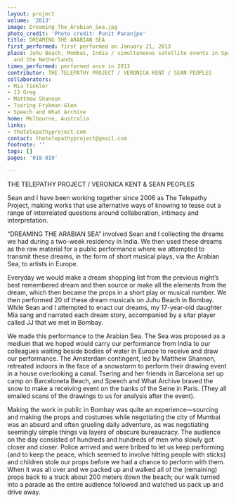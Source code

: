 ```yaml
---
layout: project
volume: '2013'
image: Dreaming_The_Arabian_Sea.jpg
photo_credit: 'Photo credit: Punit Paranjpe'
title: DREAMING THE ARABIAN SEA
first_performed: first performed on January 21, 2013
place: Juhu Beach, Mumbai, India / simultaneous satellite events in Spain, France,
  and the Netherlands
times_performed: performed once in 2013
contributor: THE TELEPATHY PROJECT / VERONICA KENT / SEAN PEOPLES
collaborators:
- Mia Tinkler
- JJ Greg
- Matthew Shannon
- Tsering Frykman-Glen
- Speech and What Archive
home: Melbourne, Australia
links:
- thetelepathyproject.com
contact: thetelepathyproject@gmail.com
footnote: ''
tags: []
pages: '018-019'

---
```


THE TELEPATHY PROJECT / VERONICA KENT & SEAN PEOPLES

Sean and I have been working together since 2006 as The Telepathy Project, making works that use alternative ways of knowing to tease out a range of interrelated questions around collaboration, intimacy and interpretation.

“DREAMING THE ARABIAN SEA” involved Sean and I collecting the dreams we had during a two-week residency in India. We then used these dreams as the raw material for a public performance where we attempted to transmit these dreams, in the form of short musical plays, via the Arabian Sea, to artists in Europe.

Everyday we would make a dream shopping list from the previous night’s best remembered dream and then source or make all the elements from the dream, which then became the props in a short play or musical number. We then performed 20 of these dream musicals on Juhu Beach in Bombay. While Sean and I attempted to enact our dreams, my 17-year-old daughter Mia sang and narrated each dream story, accompanied by a sitar player called JJ that we met in Bombay.

We made this performance to the Arabian Sea. The Sea was proposed as a medium that we hoped would carry our performance from India to our colleagues waiting beside bodies of water in Europe to receive and draw our performance. The Amsterdam contingent, led by Matthew Shannon, retreated indoors in the face of a snowstorm to perform their drawing event in a house overlooking a canal. Tsering and her friends in Barcelona set up camp on Barceloneta Beach, and Speech and What Archive braved the snow to make a receiving event on the banks of the Seine in Paris. (They all emailed scans of the drawings to us for analysis after the event).

Making the work in public in Bombay was quite an experience—sourcing and making the props and costumes while negotiating the city of Mumbai was an absurd and often grueling daily adventure, as was negotiating seemingly simple things via layers of obscure bureaucracy. The audience on the day consisted of hundreds and hundreds of men who slowly got closer and closer. Police arrived and were bribed to let us keep performing (and to keep the peace, which seemed to involve hitting people with sticks) and children stole our props before we had a chance to perform with them. When it was all over and we packed up and walked all of the (remaining) props back to a truck about 200 meters down the beach; our walk turned into a parade as the entire audience followed and watched us pack up and drive away.
